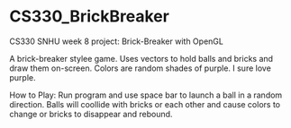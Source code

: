 # CS330_BrickBreaker
CS330 SNHU week 8 project: Brick-Breaker with OpenGL

A brick-breaker stylee game.
Uses vectors to hold balls and bricks and draw them on-screen.
Colors are random shades of purple. I sure love purple.

How to Play:
Run program and use space bar to launch a ball in a random direction.
Balls will coollide with bricks or each other and cause colors to change or bricks to disappear and rebound.
